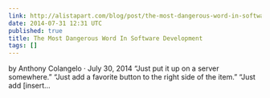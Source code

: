 ```yaml
---
link: http://alistapart.com/blog/post/the-most-dangerous-word-in-software-development
date: 2014-07-31 12:31 UTC
published: true
title: The Most Dangerous Word In Software Development
tags: []
---
```


by Anthony Colangelo · July 30, 2014
“Just put it up on a server somewhere.”
“Just add a favorite button to the right side of the item.”
“Just add [insert…
